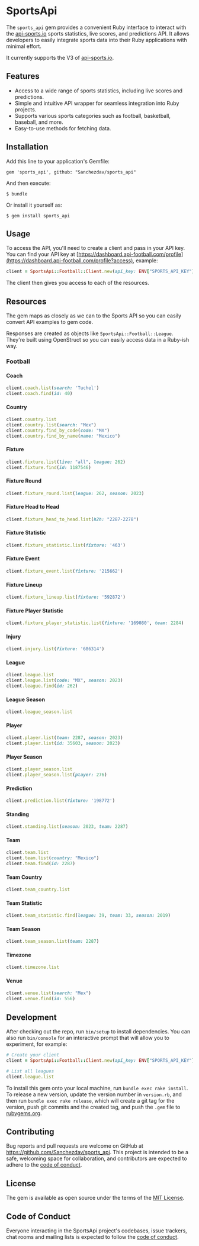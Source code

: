 # SportsApi

The `sports_api` gem provides a convenient Ruby interface to interact with the [api-sports.io](https://api-sports.io/) sports statistics, live scores, and predictions API. It allows developers to easily integrate sports data into their Ruby applications with minimal effort.

It currently supports the V3 of [api-sports.io](https://api-sports.io/).

## Features

- Access to a wide range of sports statistics, including live scores and predictions.
- Simple and intuitive API wrapper for seamless integration into Ruby projects.
- Supports various sports categories such as football, basketball, baseball, and more.
- Easy-to-use methods for fetching data.

## Installation

Add this line to your application's Gemfile:

    gem 'sports_api', github: "Sanchezdav/sports_api"

And then execute:

    $ bundle

Or install it yourself as:

    $ gem install sports_api


## Usage

To access the API, you'll need to create a client and pass in your API key. You can find your API key at [https://dashboard.api-football.com/profile](https://dashboard.api-football.com/profile?access), example:

```ruby
client = SportsApi::Football::Client.new(api_key: ENV["SPORTS_API_KEY"])
```

The client then gives you access to each of the resources.

## Resources

The gem maps as closely as we can to the Sports API so you can easily convert API examples to gem code.

Responses are created as objects like `SportsApi::Football::League`. They're built using OpenStruct so you can easily access data in a Ruby-ish way.

### Football

#### Coach

```ruby
client.coach.list(search: 'Tuchel')
client.coach.find(id: 40)
```

#### Country

```ruby
client.country.list
client.country.list(search: "Mex")
client.country.find_by_code(code: "MX")
client.country.find_by_name(name: "Mexico")
```

#### Fixture

```ruby
client.fixture.list(live: "all", league: 262)
client.fixture.find(id: 1187546)
```

#### Fixture Round

```ruby
client.fixture_round.list(league: 262, season: 2023)
```

#### Fixture Head to Head

```ruby
client.fixture_head_to_head.list(h2h: "2287-2278")
```

#### Fixture Statistic

```ruby
client.fixture_statistic.list(fixture: '463')
```

#### Fixture Event

```ruby
client.fixture_event.list(fixture: '215662')
```

#### Fixture Lineup

```ruby
client.fixture_lineup.list(fixture: '592872')
```

#### Fixture Player Statistic

```ruby
client.fixture_player_statistic.list(fixture: '169080', team: 2284)
```

#### Injury

```ruby
client.injury.list(fixture: '686314')
```

#### League

```ruby
client.league.list
client.league.list(code: "MX", season: 2023)
client.league.find(id: 262)
```

#### League Season

```ruby
client.league_season.list
```

#### Player

```ruby
client.player.list(team: 2287, season: 2023)
client.player.list(id: 35603, season: 2023)
```

#### Player Season

```ruby
client.player_season.list
client.player_season.list(player: 276)
```

#### Prediction

```ruby
client.prediction.list(fixture: '198772')
```

#### Standing

```ruby
client.standing.list(season: 2023, team: 2287)
```

#### Team

```ruby
client.team.list
client.team.list(country: "Mexico")
client.team.find(id: 2287)
```

#### Team Country

```ruby
client.team_country.list
```

#### Team Statistic

```ruby
client.team_statistic.find(league: 39, team: 33, season: 2019)
```

#### Team Season

```ruby
client.team_season.list(team: 2287)
```

#### Timezone

```ruby
client.timezone.list
```

#### Venue

```ruby
client.venue.list(search: "Mex")
client.venue.find(id: 556)
```

## Development

After checking out the repo, run `bin/setup` to install dependencies. You can also run `bin/console` for an interactive prompt that will allow you to experiment, for example:

```ruby
# Create your client
client = SportsApi::Football::Client.new(api_key: ENV["SPORTS_API_KEY"])

# List all leagues
client.league.list
```

To install this gem onto your local machine, run `bundle exec rake install`. To release a new version, update the version number in `version.rb`, and then run `bundle exec rake release`, which will create a git tag for the version, push git commits and the created tag, and push the `.gem` file to [rubygems.org](https://rubygems.org).

## Contributing

Bug reports and pull requests are welcome on GitHub at https://github.com/Sanchezdav/sports_api. This project is intended to be a safe, welcoming space for collaboration, and contributors are expected to adhere to the [code of conduct](https://github.com/[Sanchezdav/sports_api/blob/master/CODE_OF_CONDUCT.md).

## License

The gem is available as open source under the terms of the [MIT License](https://opensource.org/licenses/MIT).

## Code of Conduct

Everyone interacting in the SportsApi project's codebases, issue trackers, chat rooms and mailing lists is expected to follow the [code of conduct](https://github.com/Sanchezdav/sports_api/blob/master/CODE_OF_CONDUCT.md).
